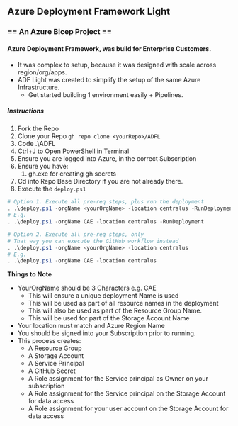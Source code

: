 ## Azure Deployment Framework Light
### == An Azure Bicep Project ==

#### Azure Deployment Framework, was build for Enterprise Customers.
- It was complex to setup, because it was designed with scale across region/org/apps.
- ADF Light was created to simplify the setup of the same Azure Infrastructure.
    - Get started building 1 environment easily + Pipelines.

##### **Instructions**

1) Fork the Repo
1) Clone your Repo
`gh repo clone <yourRepo>/ADFL`
1) Code .\ADFL
1) Ctrl+J to Open PowerShell in Terminal
1) Ensure you are logged into Azure, in the correct Subscription
1) Ensure you have:
    1) gh.exe for creating gh secrets
1) Cd into Repo Base Directory if you are not already there.
1) Execute the `deploy.ps1`

```powershell
# Option 1. Execute all pre-req steps, plus run the deployment
. .\deploy.ps1 -orgName <yourOrgName> -location centralus -RunDeployment
# E.g.
. .\deploy.ps1 -orgName CAE -location centralus -RunDeployment

# Option 2. Execute all pre-req steps, only
# That way you can execute the GitHub workflow instead
. .\deploy.ps1 -orgName <yourOrgName> -location centralus
# E.g.
. .\deploy.ps1 -orgName CAE -location centralus
```

**Things to Note**
- YourOrgName should be 3 Characters e.g. CAE
    - This will ensure a unique deployment Name is used
    - This will be used as part of all resource names in the deployment
    - This will also be used as part of the Resource Group Name.
    - This will be used for part of the Storage Account Name
- Your location must match and Azure Region Name
- You should be signed into your Subscription prior to running.
- This process creates:
    - A Resource Group
    - A Storage Account
    - A Service Principal
    - A GitHub Secret
    - A Role assignment for the Service principal as Owner on your subscription
    - A Role assignment for the Service principal on the Storage Account for data access
    - A Role assignment for your user account on the Storage Account for data access